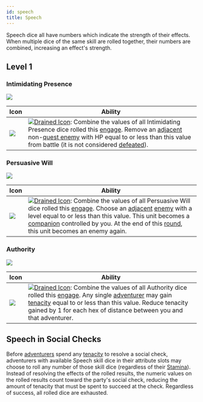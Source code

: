 ```yaml
---
id: speech
title: Speech
---
```


Speech dice all have numbers which indicate the strength of their effects. When multiple dice of the same skill are rolled together, their numbers are combined, increasing an effect's strength.

## Level 1

### Intimidating Presence

<img src="/icons/skills/speech/intimidating-presence-all-results.png" className="skill-icon" />

| Icon                                                                                | Ability                                                                                                                                                                                                                                                                                                                                                                                                                          |
| ----------------------------------------------------------------------------------- | -------------------------------------------------------------------------------------------------------------------------------------------------------------------------------------------------------------------------------------------------------------------------------------------------------------------------------------------------------------------------------------------------------------------------------- |
| <img src="/icons/skills/speech/intimidating-presence.png" className="skill-icon" /> | [<img src="/icons/drained.svg" alt="Drained Icon" className="icon-svg" />](/docs/glossary/drained): Combine the values of all Intimidating Presence dice rolled this [engage](/docs/battles/adventurer-turn/engage). Remove an [adjacent](/docs/glossary/adjacent) non-[quest enemy](/docs/glossary/quest-unit) with HP equal to or less than this value from battle (it is not considered [defeated](/docs/glossary/defeated)). |

### Persuasive Will

<img src="/icons/skills/speech/persuasive-will-all-results.png" className="skill-icon" />

| Icon                                                                          | Ability                                                                                                                                                                                                                                                                                                                                                                                                                                                                                                          |
| ----------------------------------------------------------------------------- | ---------------------------------------------------------------------------------------------------------------------------------------------------------------------------------------------------------------------------------------------------------------------------------------------------------------------------------------------------------------------------------------------------------------------------------------------------------------------------------------------------------------- |
| <img src="/icons/skills/speech/persuasive-will.png" className="skill-icon" /> | [<img src="/icons/drained.svg" alt="Drained Icon" className="icon-svg" />](/docs/glossary/drained): Combine the values of all Persuasive Will dice rolled this [engage](/docs/battles/adventurer-turn/engage). Choose an [adjacent](/docs/glossary/adjacent) [enemy](/docs/glossary/enemy) with a level equal to or less than this value. This unit becomes a [companion](/docs/glossary/companion) controlled by you. At the end of this [round](/docs/battles/battle-round), this unit becomes an enemy again. |

### Authority

<img src="/icons/skills/speech/authority-all-results.png" className="skill-icon" />

| Icon                                                                    | Ability                                                                                                                                                                                                                                                                                                                                                                                                                          |
| ----------------------------------------------------------------------- | -------------------------------------------------------------------------------------------------------------------------------------------------------------------------------------------------------------------------------------------------------------------------------------------------------------------------------------------------------------------------------------------------------------------------------- |
| <img src="/icons/skills/speech/authority.png" className="skill-icon" /> | [<img src="/icons/drained.svg" alt="Drained Icon" className="icon-svg" />](/docs/glossary/drained): Combine the values of all Authority dice rolled this [engage](/docs/battles/adventurer-turn/engage). Any single [adventurer](/docs/glossary/adventurer) may gain [tenacity](/docs/glossary/tenacity) equal to or less than this value. Reduce tenacity gained by 1 for each hex of distance between you and that adventurer. |

## Speech in Social Checks

Before [adventurers](/docs/glossary/adventurer) spend any [tenacity](/docs/glossary/tenacity) to resolve a social check, adventurers with available Speech skill dice in their attribute slots may choose to roll any number of those skill dice (regardless of their [Stamina](/docs/adventurer/stats/stamina)). Instead of resolving the effects of the rolled results, the numeric values on the rolled results count toward the party's social check, reducing the amount of tenacity that must be spent to succeed at the check. Regardless of success, all rolled dice are exhausted.
